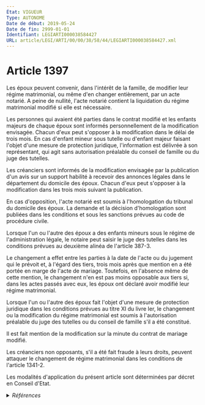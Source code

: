 ```yaml
---
État: VIGUEUR
Type: AUTONOME
Date de début: 2019-05-24
Date de fin: 2999-01-01
Identifiant: LEGIARTI000038584427
URL: article/LEGI/ARTI/00/00/38/58/44/LEGIARTI000038584427.xml
---
```


<h1>Article 1397</h1>

Les époux peuvent convenir, dans l'intérêt de la famille, de modifier leur
régime matrimonial, ou même d'en changer entièrement, par un acte notarié. A
peine de nullité, l'acte notarié contient la liquidation du régime matrimonial
modifié si elle est nécessaire.<br />

Les personnes qui avaient été parties dans le contrat modifié et les enfants
majeurs de chaque époux sont informés personnellement de la modification
envisagée. Chacun d'eux peut s'opposer à la modification dans le délai de trois
mois. En cas d'enfant mineur sous tutelle ou d'enfant majeur faisant l'objet
d'une mesure de protection juridique, l'information est délivrée à son
représentant, qui agit sans autorisation préalable du conseil de famille ou du
juge des tutelles.<br />

Les créanciers sont informés de la modification envisagée par la publication
d'un avis sur un support habilité à recevoir des annonces légales dans le
département du domicile des époux. Chacun d'eux peut s'opposer à la modification
dans les trois mois suivant la publication.<br />

En cas d'opposition, l'acte notarié est soumis à l'homologation du tribunal du
domicile des époux. La demande et la décision d'homologation sont publiées dans
les conditions et sous les sanctions prévues au code de procédure civile.<br />

Lorsque l'un ou l'autre des époux a des enfants mineurs sous le régime de
l'administration légale, le notaire peut saisir le juge des tutelles dans les
conditions prévues au deuxième alinéa de l'article 387-3.<br />

Le changement a effet entre les parties à la date de l'acte ou du jugement qui
le prévoit et, à l'égard des tiers, trois mois après que mention en a été portée
en marge de l'acte de mariage. Toutefois, en l'absence même de cette mention, le
changement n'en est pas moins opposable aux tiers si, dans les actes passés avec
eux, les époux ont déclaré avoir modifié leur régime matrimonial.<br />

Lorsque l'un ou l'autre des époux fait l'objet d'une mesure de protection
juridique dans les conditions prévues au titre XI du livre Ier, le changement ou
la modification du régime matrimonial est soumis à l'autorisation préalable du
juge des tutelles ou du conseil de famille s'il a été constitué.<br />

Il est fait mention de la modification sur la minute du contrat de mariage
modifié.<br />

Les créanciers non opposants, s'il a été fait fraude à leurs droits, peuvent
attaquer le changement de régime matrimonial dans les conditions de l'article
1341-2.<br />

Les modalités d'application du présent article sont déterminées par décret en
Conseil d'Etat.


<details>
  <summary><em>Références</em></summary>

  <h2>Articles faisant référence à l'article</h2>
  
  <ul>
    <li>
      <a href="https://legal.tricoteuses.fr//redirection/LEGIARTI000031322956?vers=git&vers=legifrance">Code civil - article 387-3 AUTONOME VIGUEUR, en vigueur depuis le 2016-01-01</a> CITATION cible
    </li>
    <li>
      <a href="https://legal.tricoteuses.fr//redirection/LEGIARTI000038497615?vers=git&vers=legifrance">LOI n° 2019-486 du 22 mai 2019 relative à la croissance et la transformation des entreprises - article 3 ENTIEREMENT_MODIF</a> MODIFIE source
    </li>
    <li>
      <a href="https://legal.tricoteuses.fr//redirection/LEGIARTI000032035227?vers=git&vers=legifrance">Code civil - article 1341-2 AUTONOME VIGUEUR, en vigueur depuis le 2016-10-01</a> CITATION cible
    </li>
  </ul>
  
  <h2>Références faites par l'article</h2>
  
  <ul>
    <li>
      1965-07-13 CODIFICATION source <a href="https://legal.tricoteuses.fr//redirection/JORFTEXT000000503950?vers=git&vers=legifrance">Loi n°65-570 du 13 juillet 1965 PORTANT REFORME DES REGIMES MATRIMONIAUX</a>
    </li>
    <li>
      1965-07-13 CITATION cible <a href="https://legal.tricoteuses.fr//redirection/LEGIARTI000006472856?vers=git&vers=legifrance">Loi n° 65-570 du 13 juillet 1965 portant réforme des régimes matrimoniaux - article 15 AUTONOME VIGUEUR, en vigueur depuis le 1966-02-01</a>
    </li>
    <li>
      1965-07-13 CITATION cible <a href="https://legal.tricoteuses.fr//redirection/LEGIARTI000006472864?vers=git&vers=legifrance">Loi n° 65-570 du 13 juillet 1965 portant réforme des régimes matrimoniaux - article 16 AUTONOME VIGUEUR, en vigueur depuis le 1966-02-01</a>
    </li>
    <li>
      2008-12-22 CITATION cible <a href="https://legal.tricoteuses.fr//redirection/LEGIARTI000044929395?vers=git&vers=legifrance">Décret n° 2008-1484 du 22 décembre 2008 relatif aux actes de gestion du patrimoine des personnes placées en curatelle ou en tutelle, et pris en application des articles 452, 496 et 502 du code civil - article Annexe 1 AUTONOME VIGUEUR, en vigueur depuis le 2022-01-01</a>
    </li>
    <li>
      2019-05-22 MODIFIE cible <a href="https://legal.tricoteuses.fr//redirection/LEGIARTI000038497615?vers=git&vers=legifrance">LOI n° 2019-486 du 22 mai 2019 relative à la croissance et la transformation des entreprises - article 3 ENTIEREMENT_MODIF</a>
    </li>
    <li>
      2999-01-01 CITATION source <a href="https://legal.tricoteuses.fr//redirection/LEGIARTI000032035227?vers=git&vers=legifrance">Code civil - article 1341-2 AUTONOME VIGUEUR, en vigueur depuis le 2016-10-01</a>
    </li>
    <li>
      2999-01-01 CITATION cible <a href="https://legal.tricoteuses.fr//redirection/LEGIARTI000006424434?vers=git&vers=legifrance">Code civil - article 305 AUTONOME VIGUEUR, en vigueur depuis le 1986-07-01</a>
    </li>
    <li>
      2999-01-01 CITATION source Code civil - art. 387-3 (V)
    </li>
    <li>
      2999-01-01 CITATION cible <a href="https://legal.tricoteuses.fr//redirection/LEGIARTI000038810596?vers=git&vers=legifrance">Code de procédure civile - article 1300 AUTONOME VIGUEUR, en vigueur depuis le 2019-07-25</a>
    </li>
    <li>
      2999-01-01 CITATION cible <a href="https://legal.tricoteuses.fr//redirection/LEGIARTI000006412432?vers=git&vers=legifrance">Code de procédure civile - article 1300-1 AUTONOME VIGUEUR, en vigueur depuis le 2007-01-01</a>
    </li>
    <li>
      2999-01-01 CITATION cible <a href="https://legal.tricoteuses.fr//redirection/LEGIARTI000006412435?vers=git&vers=legifrance">Code de procédure civile - article 1300-3 AUTONOME VIGUEUR, en vigueur depuis le 2007-01-01</a>
    </li>
    <li>
      1803-03-16 CITATION cible <a href="https://legal.tricoteuses.fr//redirection/LEGIARTI000006473476?vers=git&vers=legifrance">Loi contenant organisation du notariat (loi 25 ventôse an XI) - article 10 AUTONOME ABROGE, en vigueur du 2007-01-01 au 2015-08-08</a>
    </li>
  </ul>
</details>
